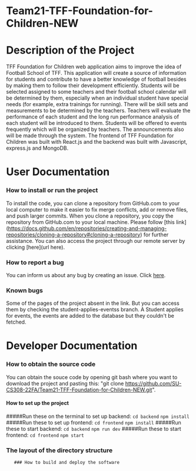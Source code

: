 # Team21-TFF-Foundation-for-Children-NEW

# Description of the Project
TFF Foundation for Children web application aims to improve the idea of Football School of TFF. This application will create a source of information for students and contribute to have a better knowledge of football besides by making them to follow their development efficiently. Students will be selected assigned to some teachers and their football school calendar will be determined by them, especially when an individual student have special needs (for example, extra trainings for running). There will be skill sets and measurements to be determined by the teachers. Teachers will evaluate the performance of each student and the long run performance analysis of each student will be introduced to them. Students will be offered to events frequently which will be organized by teachers. The announcements also will be
made through the system. 
The frontend of TFF Foundation for Children was built with React.js and the backend was built with Javascript, express.js and MongoDB.

# User Documentation
   ### How to install or run the project
   To install the code, you can clone a repository from GitHub.com to your local computer to make it easier to fix merge conflicts, add or remove files, and push        larger commits. When you clone a repository, you copy the repository from GitHub.com to your local machine. Please follow [this link]                                  (https://docs.github.com/en/repositories/creating-and-managing-repositories/cloning-a-repository#cloning-a-repository) for further assistance. 
   You can also access the project through our remote server by clicking [here](url here).
   ### How to report a bug
   You can inform us about any bug by creating an issue. Click [here](https://github.com/SU-CS308-22FA/Team21-TFF-Foundation-for-Children-NEW/issues).
   ### Known bugs
   Some of the pages of the project absent in the link. But you can access them by checking the student-applies-eventss branch.
   A Student applies for events, the events are added to the database but they couldn't be fetched.
   
   
# Developer Documentation
   ### How to obtain the source code
   You can obtain the souce code by opening git bash where you want to download the project and pasting this:
   "git clone https://github.com/SU-CS308-22FA/Team21-TFF-Foundation-for-Children-NEW.git".
   
   #### How to set up the project
   #####Run these on the terminal to set up backend:
   	`cd backend`
      `npm install`
   #####Run these to set up frontend:
      `cd frontend`
      `npm install`
   #####Run these to start backend:
      `cd backend`
      `npm run dev`
   #####Run these to start frontend:
      `cd frontend`
      `npm start`
   ### The layout of the directory structure
   
       ### How to build and deploy the software
